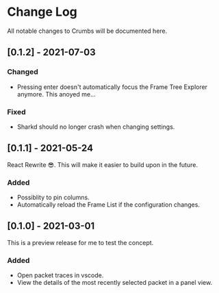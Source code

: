 # Change Log

All notable changes to Crumbs will be documented here.

## [0.1.2] - 2021-07-03

### Changed
- Pressing enter doesn't automatically focus the Frame Tree Explorer anymore. This anoyed me...

### Fixed
- Sharkd should no longer crash when changing settings.

## [0.1.1] - 2021-05-24
React Rewrite 😎. This will make it easier to build upon in the future.

### Added
- Possiblity to pin columns.
- Automatically reload the Frame List if the configuration changes.

## [0.1.0] - 2021-03-01
This is a preview release for me to test the concept.

### Added
- Open packet traces in vscode.
- View the details of the most recently selected packet in a panel view.